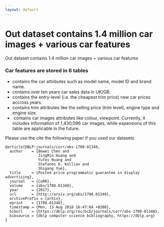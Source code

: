 ```yaml
---
layout: default
---
```


# Out dataset contains 1.4 million car images + various car features


Out dataset contains 1.4 million car images + various car features




### Car features are stored in 6 tables

*   <Basic Table> contains the car attributes such as model name, model ID and brand name. 
*   <Sales Table> contains over ten years car sales data in UK/GB.
*   <Price Table> contains the entry-level (i.e. the cheapest trim price) new car prices accross years.
*   <Trim Table> contains trim attributes like the selling price (trim level), engine type and engine size.
*   <Image Table> contains car images attributes like colour, viewpoint. Currently, it includes information of 1,430,096 car images, while expansions of this table are applicable in the future.


Please use the cite the following paper if you used our datasets

```
@article{DBLP:journals/corr/abs-1708-01348,
  author    = {Bowei Chen and
               JingMin Huang and
               Yufei Huang and
               Stefanos D. Kollias and
               Shigang Yue},
  title     = {Posted price programmatic guarantee in display advertising},
  journal   = {CoRR},
  volume    = {abs/1708.01348},
  year      = {2017},
  url       = {http://arxiv.org/abs/1708.01348},
  archivePrefix = {arXiv},
  eprint    = {1708.01348},
  timestamp = {Mon, 13 Aug 2018 16:47:04 +0200},
  biburl    = {https://dblp.org/rec/bib/journals/corr/abs-1708-01348},
  bibsource = {dblp computer science bibliography, https://dblp.org}
}
```




